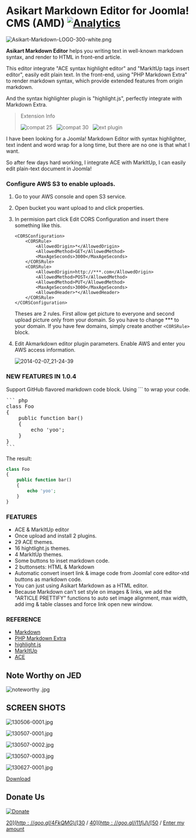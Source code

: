 # Asikart Markdown Editor for Joomla! CMS (AMD) [![Analytics](https://ga-beacon.appspot.com/UA-48372917-1/ace-markdown-editor/readme)](https://github.com/igrigorik/ga-beacon)


![Asikart-Markdown-LOGO-300-white.png][1]

**Asikart Markdown Editor** helps you writing text in well-known markdown syntax, and render to HTML in front-end article.

This editor integrate "ACE syntax highlight editor" and "MarkItUp tags insert editor", easily edit plain text. In the front-end, using "PHP Markdown Extra" to render markdown syntax, which provide extended features from origin markdown.

And the syntax highlighter plugin is "highlight.js", perfectly integrate with Markdown Extra.

 

> Extension Info
>
> ![compat 25][2] &nbsp; ![compat 30][3] &nbsp; ![ext plugin][4]

I have been looking for a Joomla! Markdown Editor with syntax highlighter, text indent and word wrap for a long time, but there are no one is that what I want.

So after few days hard working, I integrate ACE with MarkItUp, I can easily edit plain-text document in Joomla!

### Configure AWS S3 to enable uploads.

1. Go to your AWS console and open S3 service. 

2. Open bucket you want upload to and click properties. 

3. In permision part click Edit CORS Configuration and insert there something like this.

   ```
   <CORSConfiguration>
       <CORSRule>
           <AllowedOrigin>*</AllowedOrigin>
           <AllowedMethod>GET</AllowedMethod>
           <MaxAgeSeconds>3000</MaxAgeSeconds>
       </CORSRule>
       <CORSRule>
           <AllowedOrigin>http://***.com</AllowedOrigin>
           <AllowedMethod>POST</AllowedMethod>
           <AllowedMethod>PUT</AllowedMethod>
           <MaxAgeSeconds>3000</MaxAgeSeconds>
           <AllowedHeader>*</AllowedHeader>
       </CORSRule>
   </CORSConfiguration>
   ````
   
   Theses are 2 rules. First allow get picture to everyone and second upload picture only from your domain.  So you have to change *** to your domain. If you have few domains, simply create another `<CORSRule>` block.

4. Edit Akmarkdown editor plugin parameters. Enable AWS and enter you AWS access information.
   
   ![2014-02-07_21-24-39](https://f.cloud.github.com/assets/650741/2111051/46f9bd80-900c-11e3-9a2e-76edf90d3e18.png)

### NEW FEATURES IN 1.0.4

Support GitHub flavored markdown code block. Using ``` to wrap your code.

<pre>
``` php
class Foo
{
    public function bar()
    {
        echo 'yoo';
    }
}
```
</pre>

The result:

``` php
class Foo
{
    public function bar()
    {
        echo 'yoo';
    }
}
```

 

### FEATURES

  * ACE & MarkItUp editor
  * Once upload and install 2 plugins.
  * 29 ACE themes.
  * 16 hightlight.js themes.
  * 4 MarkItUp themes.
  * Some buttons to inset markdown code.
  * 2 buttonsets: HTML & Markdown
  * Automatic convert insert link & image code from Joomla! core editor-xtd buttons as markdown code.
  * You can just using Asikart Markdown as a HTML editor.
  * Because Markdown can't set style on images & links, we add the "ARTICLE PRETTIFY" functions to auto set image alignment, max width, add img & table classes and force link open new window.

 

### REFERENCE

<ul>
<li><a href="http://daringfireball.net/projects/markdown/syntax" target="_blank">Markdown</a></li>
<li><a href="http://michelf.ca/projects/php-markdown/extra/" target="_blank">PHP Markdown Extra</a></li>
<li><a href="http://softwaremaniacs.org/soft/highlight/en/" target="_blank">highlight.js</a></li>
<li><a href="http://markitup.jaysalvat.com/home/" target="_blank">MarkItUp</a></li>
<li><a href="http://ace.ajax.org/" target="_blank">ACE</a></li>
</ul>

 

## Note Worthy on JED

![noteworthy .jpg][6]


## SCREEN SHOTS

![130506-0001.jpg][7]

![130507-0001.jpg][8]

![130507-0002.jpg][9]

![130507-0003.jpg][10]

![130627-0001.jpg][11]


 [Download][5]

## Donate Us

[![Donate](https://www.paypalobjects.com/en_GB/i/btn/btn_donate_LG.gif)](http://goo.gl/RklRQV)

[$20](http://goo.gl/4FkQMG) / 
[$30](http://goo.gl/0NYmUT) / 
[$40](http://goo.gl/i11fiJ) / 
[$50](http://goo.gl/pOZwLe) / 
[Enter my amount](http://goo.gl/RklRQV)

   [1]: http://ext.asikart.com/images/extensions/markdown/Asikart-Markdown-LOGO-300-white.png
   [2]: http://ext.asikart.com/images/global/extension/compat_25.png
   [3]: http://ext.asikart.com/images/global/extension/compat_30.png
   [4]: http://ext.asikart.com/images/global/extension/ext_plugin.png
   [5]: http://ext.asikart.com/downloads/ace-x-markdown-editor.html
   [6]: http://ext.asikart.com/images/extensions/remoteimage/noteworthy%20.jpg
   [7]: http://ext.asikart.com/images/extensions/markdown/130506-0001.jpg
   [8]: http://ext.asikart.com/images/extensions/markdown/130507-0001.jpg
   [9]: http://ext.asikart.com/images/extensions/markdown/130507-0002.jpg
   [10]: http://ext.asikart.com/images/extensions/markdown/130507-0003.jpg
   [11]: http://ext.asikart.com/images/extensions/markdown/130627-0001.jpg
  
